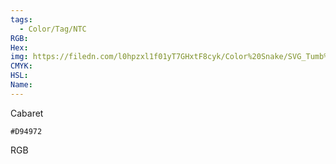 ```yaml
---
tags:
  - Color/Tag/NTC
RGB:
Hex:
img: https://filedn.com/l0hpzxl1f01yT7GHxtF8cyk/Color%20Snake/SVG_Tumb%20Mass%20No%20Name/D94972.svg
CMYK:
HSL:
Name:
---
```

Cabaret
```palette
#D94972
```
RGB
